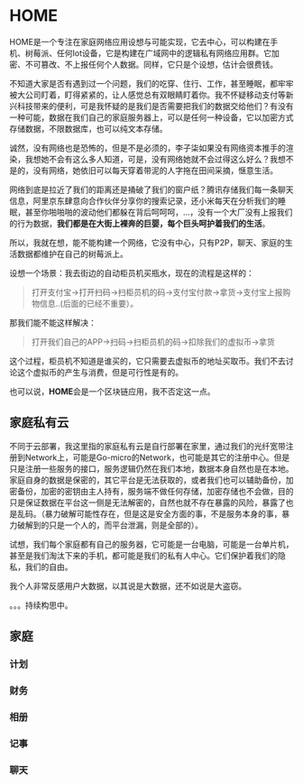 # HOME

HOME是一个专注在家庭网络应用设想与可能实现，它去中心，可以构建在手机、树莓派、任何Iot设备，它是构建在广域网中的逻辑私有网络应用群。它加密、不可篡改、不上报任何个人数据。同样，它只是个设想，估计会很费钱。

不知道大家是否有遇到过一个问题，我们的吃穿、住行、工作，甚至睡眠，都牢牢被大公司盯着，盯得紧紧的，让人感觉总有双眼睛盯着你。我不怀疑移动支付等新兴科技带来的便利，可是我怀疑的是我们是否需要把我们的数据交给他们？有没有一种可能，数据在我们自己的家庭服务器上，可以是任何一种设备，它以加密方式存储数据，不限数据库，也可以纯文本存储。

诚然，没有网络也是恐怖的，但是不是必须的，李子柒如果没有网络资本推手的渲染，我想她不会有这么多人知道，可是，没有网络她就不会过得这么好么？我想不是的，没有网络，她依旧可以每天穿着带泥的人字拖在田间采摘，惬意生活。

网络到底是拉近了我们的距离还是捅破了我们的窗户纸？腾讯存储我们每一条聊天信息，阿里京东肆意向合作伙伴分享你的搜索记录，还小米每天在分析我们的睡眠，甚至你啪啪啪的波动他们都躲在背后呵呵呵，...，没有一个大厂没有上报我们的行为数据，**我们都是在大街上裸奔的巨婴，每个巨头呵护着我们的生活**。

所以，我就在想，能不能构建一个网络，它没有中心，只有P2P，聊天、家庭的生活数据都维护在自己的树莓派上。

设想一个场景：我去街边的自动柜员机买瓶水，现在的流程是这样的：

> 打开支付宝->打开扫码->扫柜员机的码->支付宝付款->拿货->支付宝上报购物信息..(后面的已经不重要）。

那我们能不能这样解决：

> 打开我们自己的APP->扫码->扫柜员机的码->扣除我们的虚拟币->拿货

这个过程，柜员机不知道是谁买的，它只需要去虚拟币的地址买取币。我们不去讨论这个虚拟币的产生与消费，但是可行性是有的。

也可以说，**HOME**会是一个区块链应用，我不否定这一点。

## 家庭私有云

不同于云部署，我这里指的家庭私有云是自行部署在家里，通过我们的光纤宽带注册到Network上，可能是Go-micro的Network，也可能是其它的注册中心。但是只是注册一些服务的接口，服务逻辑仍然在我们本地，数据本身自然也是在本地。家庭自身的数据是保密的，其它平台是无法获取的，或者我们也可以辅助备份，加密备份，加密的密钥由主人持有，服务端不做任何存储，加密存储也不会做，目的只是保证数据在平台这一侧是无法解密的，自然也就不存在暴露的风险，暴露了也是乱码。（暴力破解可能性存在，但是这是安全方面的事，不是服务本身的事，暴力破解到的只是一个人的，而平台泄漏，则是全部的）。

试想，我们每个家庭都有自己的服务器，它可能是一台电脑，可能是一台单片机，甚至是我们淘汰下来的手机，都可能是我们的私有人中心。它们保护着我们的隐私，我们的自由。

我个人非常反感用户大数据，以其说是大数据，还不如说是大盗窃。

。。。持续构思中。

## 家庭

### 计划

### 财务

### 相册

### 记事

### 聊天
